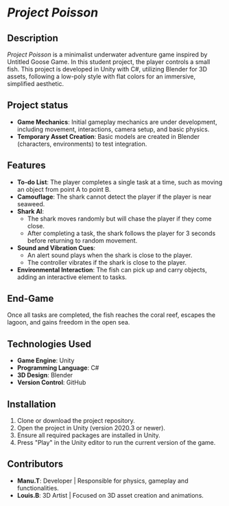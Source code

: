 # *Project Poisson*

## Description
*Project Poisson* is a minimalist underwater adventure game inspired by Untitled Goose Game. In this student project, the player controls a small fish. This project is developed in Unity with C#, utilizing Blender for 3D assets, following a low-poly style with flat colors for an immersive, simplified aesthetic.

## Project status
- **Game Mechanics**: Initial gameplay mechanics are under development, including movement, interactions, camera setup, and basic physics.
- **Temporary Asset Creation**: Basic models are created in Blender (characters, environments) to test integration.

## Features
- **To-do List**: The player completes a single task at a time, such as moving an object from point A to point B.
- **Camouflage**: The shark cannot detect the player if the player is near seaweed.
- **Shark AI**:
  - The shark moves randomly but will chase the player if they come close.
  - After completing a task, the shark follows the player for 3 seconds before returning to random movement.
- **Sound and Vibration Cues**:
  - An alert sound plays when the shark is close to the player.
  - The controller vibrates if the shark is close to the player.
- **Environmental Interaction**: The fish can pick up and carry objects, adding an interactive element to tasks.

## End-Game
Once all tasks are completed, the fish reaches the coral reef, escapes the lagoon, and gains freedom in the open sea.

## Technologies Used
- **Game Engine**: Unity
- **Programming Language**: C#
- **3D Design**: Blender
- **Version Control**: GitHub

## Installation
1. Clone or download the project repository.
2. Open the project in Unity (version 2020.3 or newer).
3. Ensure all required packages are installed in Unity.
4. Press "Play" in the Unity editor to run the current version of the game.

## Contributors
- **Manu.T**: Developer | Responsible for physics, gameplay and functionalities.
- **Louis.B**: 3D Artist | Focused on 3D asset creation and animations.
